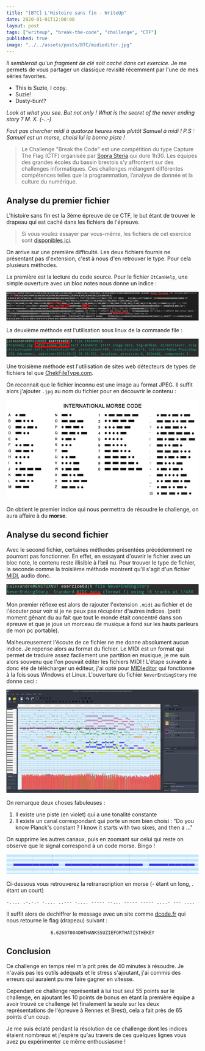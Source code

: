```yaml
---
title: "[BTC] L'Histoire sans fin - WriteUp"
date: 2020-01-01T12:00:00
layout: post
tags: ["writeup", "break-the-code", "challenge", "CTF"]
published: true
image: "../../assets/posts/BTC/midieditor.jpg"
---
```


*Il semblerait qu'un fragment de clé soit caché dans cet exercice.* Je me permets de vous partager un classique revisité récemment par l'une de mes séries favorites. 

- This is Suzie, I copy. 
- Suzie!
- Dusty-bun!?

*Look at what you see.*
*But not only !*
*What is the secret of the never ending story ?*
*M. X. (-..-)*

*Faut pas chercher midi à quatorze heures mais plutôt Samuel à midi ! P.S : Samuel est un morse, choisi lui la bonne piste !*

> Le Challenge "Break the Code" est une compétition du type Capture The Flag (CTF) organisée par [Sopra Steria](https://www.soprasteria.com/fr) qui dure 1h30. Les équipes des grandes écoles du bassin brestois s’y affrontent sur des challenges informatiques. Ces challenges mélangent différentes compétences telles que la programmation, l’analyse de donnée et la culture du numérique.

## Analyse du premier fichier

L'histoire sans fin est la 3ème épreuve de ce CTF, le but étant de trouver le drapeau qui est caché dans les fichiers de l'épreuve.

> Si vous voulez essayer par vous-même, les fichiers de cet exercice sont [disponibles ici](../../assets/posts/BTC/histoire-sans-fin.zip).

On arrive sur une première difficulté. Les deux fichiers fournis ne présentant pas d'extension, c'est à nous d'en retrouver le type. Pour cela plusieurs méthodes.

La première est la lecture du code source. Pour le fichier `ItCanHelp`, une simple ouverture avec un bloc notes nous donne un indice :

![Code source ItCanHelp](../../assets/posts/BTC/source_code.jpg)

La deuxième méthode est l'utilisation sous linux de la commande file :

![Command file ItCanHelp](../../assets/posts/BTC/jpg_file_cmd.jpg)

Une troisième méthode est l'utilisation de sites web détecteurs de types de fichiers tel que [ChekFileType.com](http://www.checkfiletype.com/).

On reconnait que le fichier inconnu est une image au format JPEG. Il suffit alors j'ajouter `.jpg` au nom du fichier pour en découvrir le contenu :

![Contenu de ItCanHelp](../../assets/posts/BTC/ItCanHelp.jpg)

On obtient le premier indice qui nous permettra de résoudre le challenge, on aura affaire à du **morse**.

## Analyse du second fichier

Avec le second fichier, certaines méthodes présentées précédemment ne pourront pas fonctionner. En effet, en essayant d'ouvrir le fichier avec un bloc note, le contenu reste illisible à l’œil nu. Pour trouver le type de fichier, la seconde comme la troisième méthode montrent qu'il s'agit d'un fichier [MIDI](https://fr.wikipedia.org/wiki/Musical_Instrument_Digital_Interface), audio donc.

![Commande file NeverEndingStory](../../assets/posts/BTC/midi_file_cmd.jpg)

Mon premier réflexe est alors de rajouter l'extension `.midi` au fichier et de l'écouter pour voir si je ne peux pas récupérer d'autres indices. (petit moment gênant du au fait que tout le monde était concentré dans son épreuve et que je joue un morceau de musique à fond sur les hauts parleurs de mon pc portable).

Malheureusement l'écoute de ce fichier ne me donne absolument aucun indice. Je repense alors au format du fichier. Le MIDI est un format qui permet de traduire assez facilement une partition en musique, je me suis alors souvenu que l'on pouvait éditer les fichiers MIDI ! L'étape suivante à donc été de télécharger un éditeur, j'ai opté pour [MIDIeditor](https://www.midieditor.org/) qui fonctionne à la fois sous Windows et Linux. L'ouverture du fichier `NeverEndingStory` me donne ceci :

![MIDI Editor](../../assets/posts/BTC/midieditor.jpg)

On remarque deux choses fabuleuses :

1. Il existe une piste (en violet) qui a une tonalité constante
2. Il existe un canal correspondant qui porte un nom bien choisi : "Do you know Planck's constant ? I know it starts with two sixes, and then a ..."

On supprime les autres canaux, puis en zoomant sur celui qui reste on observe que le signal correspond à un code morse. Bingo !

![Canal morse du fichier](../../assets/posts/BTC/midi_solo.jpg)

Ci-dessous vous retrouverez la retranscription en morse (- étant un long, . étant un court)

```python
-.... .-.-.- -.... ..--- -.... ----- --... ----- ----- ....- --- .... - .... .- -. -.- ... ... ..- --.. .. . ..-. --- .-. - .... .- - .. ... - .... . -.- . -.--
```

Il suffit alors de dechiffrer le message avec un site comme [dcode.fr](https://www.dcode.fr/code-morse) qui nous retourne le flag (drapeau) suivant : 

<center><code>6.62607004OHTHANKSSUZIEFORTHATISTHEKEY</code></center>

## Conclusion

Ce challenge en temps réel m'a prit près de 40 minutes à résoudre. Je n'avais pas les outils adéquats et le stress s'ajoutant, j'ai commis des erreurs qui auraient pu me faire gagner en vitesse.

Cependant ce challenge représentait à lui tout seul 55 points sur le challenge, en ajoutant les 10 points de bonus en étant la première équipe a avoir trouvé ce challenge (et finalement la seule sur les deux représentations de l'épreuve à Rennes et Brest), cela a fait près de 65 points d'un coup.

Je me suis éclaté pendant la résolution de ce challenge dont les indices étaient nombreux et j'espère qu'au travers de ces quelques lignes vous avez pu expérimenter ce même enthousiasme !
